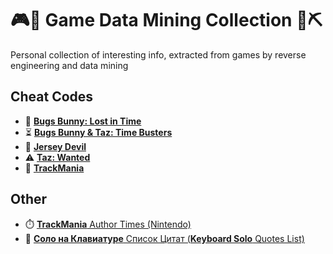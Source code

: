 # 🎮🦖 Game Data Mining Collection 💎⛏️

Personal collection of interesting info, extracted from games by reverse engineering and data mining

## Cheat Codes
- 🥕 [**Bugs Bunny: Lost in Time**](Bugs%20Bunny%20Lost%20in%20Time/Cheat%20Codes.md)
- ⏳ [**Bugs Bunny & Taz: Time Busters**](Bugs%20Bunny%20%26%20Taz%20Time%20Busters/Cheat%20Codes.md)
- 🦇 [**Jersey Devil**](Jersey%20Devil/Cheat%20Codes.md)
- ⚠️ [**Taz: Wanted**](Taz%20Wanted/Cheat%20Codes.md)
- 🏁 [**TrackMania**](TrackMania/Cheat%20Codes.md)

## Other
- ⏱️ [**TrackMania** Author Times (Nintendo)](TrackMania/Author%20Times%20Nintendo.md)
- 🎹 [**Соло на Клавиатуре** Список Цитат (**Keyboard Solo** Quotes List)](Keyboard%20Solo/ReadMe.md)
